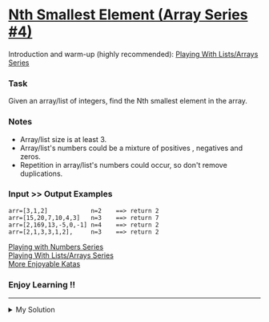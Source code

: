 # [Nth Smallest Element (Array Series #4)](https://www.codewars.com/kata/5a512f6a80eba857280000fc)

Introduction and warm-up (highly recommended): [Playing With Lists/Arrays Series](https://www.codewars.com/collections/playing-with-lists-slash-arrays)

### Task

Given an array/list of integers, find the Nth smallest element in the array.

### Notes

- Array/list size is at least 3.
- Array/list's numbers could be a mixture of positives , negatives and zeros.
- Repetition in array/list's numbers could occur, so don't remove duplications.

### Input >> Output Examples

    arr=[3,1,2]            n=2    ==> return 2
    arr=[15,20,7,10,4,3]   n=3    ==> return 7
    arr=[2,169,13,-5,0,-1] n=4    ==> return 2
    arr=[2,1,3,3,1,2],     n=3    ==> return 2

[Playing with Numbers Series](https://www.codewars.com/collections/playing-with-numbers)  
[Playing With Lists/Arrays Series](https://www.codewars.com/collections/playing-with-lists-slash-arrays)  
[More Enjoyable Katas](http://www.codewars.com/users/MrZizoScream/authored)

### Enjoy Learning !!

---

<details><summary>My Solution</summary>

```js
function nthSmallest(arr, pos) {
  return arr.sort((a, b) => a - b)[pos - 1]
}
```

</details>
